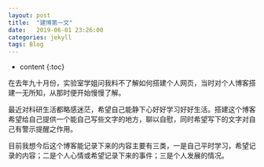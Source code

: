 ```yaml
---
layout: post
title:  "建博第一文"
date:   2019-06-01 23:26:00
categories: jekyll
tags: Blog 
---
```


* content
{:toc}

在去年九十月份，实验室学姐问我料不了解如何搭建个人网页，当时对个人博客搭建一无所知，从那时便开始慢慢了解。

最近对科研生活都略感迷茫，希望自己能静下心好好学习好好生活。搭建这个博客希望给自己提供一个能自己写些文字的地方，聊以自慰，同时希望写下的文字对自己有警示提醒之作用。

目前我想今后这个博客能记录下来的内容主要有三类，一是自己平时学习，希望记录的内容；二是个人心情或希望记录下来的事件；三是个人发展的情况。